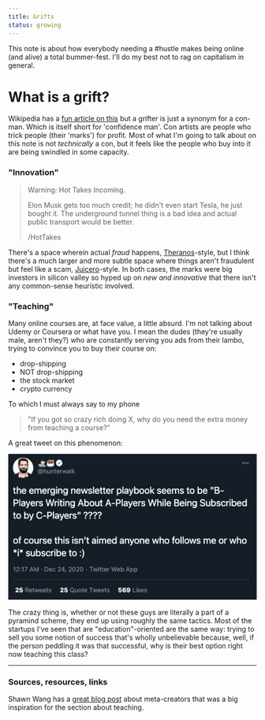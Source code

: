 ```yaml
---
title: Grifts
status: growing
---
```


This note is about how everybody needing a #hustle makes being online (and alive) a total bummer-fest. I'll do my best not to rag on capitalism in general.

# What is a grift?

Wikipedia has a [fun article on this](https://en.wikipedia.org/wiki/Confidence_trick) but a grifter is just a synonym for a con-man. Which is itself short for 'confidence man'. Con artists are people who trick people (their 'marks') for profit. Most of what I'm going to talk about on this note is not *technically* a con, but it feels like the people who buy into it are being swindled in some capacity.

### "Innovation"

> Warning: Hot Takes Incoming.
> 
>Elon Musk gets too much credit; he didn't even start Tesla, he just bought it. The underground tunnel thing is a bad idea and actual public transport would be better.
>
>/HotTakes

There's a space wherein actual *fraud* happens, [Theranos](https://www.businessinsider.com/theranos-founder-ceo-elizabeth-holmes-life-story-bio-2018-4)-style, but I think there's a much larger and more subtle space where things aren't fraudulent but feel like a scam, [Juicero](https://www.theguardian.com/technology/2017/sep/01/juicero-silicon-valley-shutting-down)-style. In both cases, the marks were big investors in silicon valley so hyped up on *new and innovative* that there isn't any common-sense heuristic involved.

### "Teaching"

Many online courses are, at face value, a little absurd. I'm not talking about Udemy or Coursera or what have you. I mean the dudes (they're usually male, aren't they?) who are constantly serving you ads from their lambo, trying to convince you to buy their course on:

- drop-shipping
- NOT drop-shipping
- the stock market
- crypto currency

To which I must always say to my phone

> "If you got so crazy rich doing X, why do you need the extra money from teaching a course?"

A great tweet on this phenomenon:

<img src="../assets/c-player.png">

The crazy thing is, whether or not these guys are literally a part of a pyramind scheme, they end up using roughly the same tactics. Most of the startups I've seen that are "education"-oriented are the same way: trying to sell you some notion of success that's wholly unbelievable because, well, if the person peddling it was that successful, why is their best option right now teaching this class?

---
### Sources, resources, links

Shawn Wang has a [great blog post](https://www.swyx.io/meta-creator-ceiling/) about meta-creators that was a big inspiration for the section about teaching.